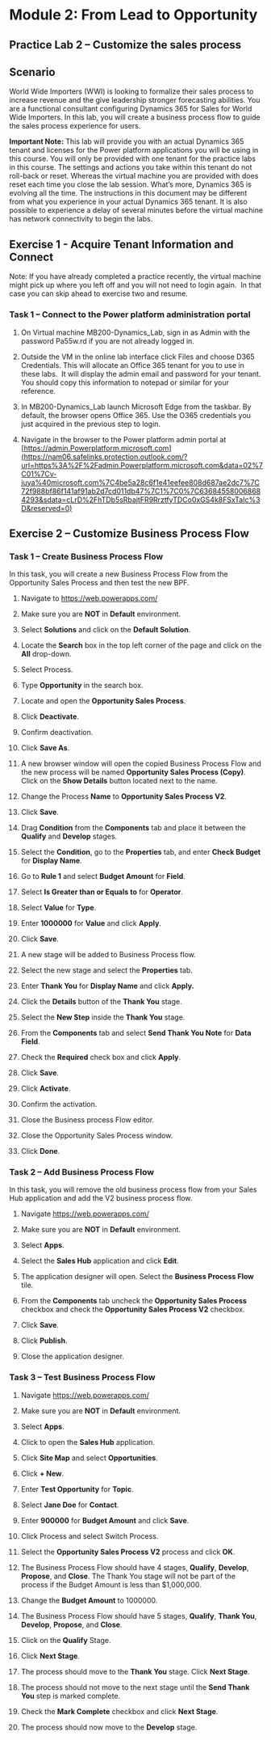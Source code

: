 Module 2: From Lead to Opportunity
==================================

## Practice Lab 2 – Customize the sales process

Scenario
--------

World Wide Importers (WWI) is looking to formalize their sales process to
increase revenue and the give leadership stronger forecasting abilities. You are
a functional consultant configuring Dynamics 365 for Sales for World Wide
Importers. In this lab, you will create a business process flow to guide the
sales process experience for users.

**Important Note:** This lab will provide you with an actual Dynamics 365 tenant
and licenses for the Power platform applications you will be using in this
course. You will only be provided with one tenant for the practice labs in this
course. The settings and actions you take within this tenant do not roll-back or
reset. Whereas the virtual machine you are provided with does reset each time
you close the lab session. What’s more, Dynamics 365 is evolving all the time. The
instructions in this document may be different from what you experience in your
actual Dynamics 365 tenant. It is also possible to experience a delay of several
minutes before the virtual machine has network connectivity to begin the labs.

Exercise 1 - Acquire Tenant Information and Connect
---------------------------------------------------

Note: If you have already completed a practice recently, the virtual machine
might pick up where you left off and you will not need to login again.  In that
case you can skip ahead to exercise two and resume.

### Task 1 – Connect to the Power platform administration portal

1.  On Virtual machine MB200-Dynamics_Lab, sign in as Admin with the password
    Pa55w.rd if you are not already logged in.

2.  Outside the VM in the online lab interface click Files and choose D365
    Credentials. This will allocate an Office 365 tenant for you to use in these
    labs.  It will display the admin email and password for your tenant.  You
    should copy this information to notepad or similar for your reference.

3.  In MB200-Dynamics_Lab launch Microsoft Edge from the taskbar. By default,
    the browser opens Office 365. Use the O365 credentials you just acquired in
    the previous step to login.

4.  Navigate in the browser to the Power platform admin portal at
    [https://admin.Powerplatform.microsoft.com](https://nam06.safelinks.protection.outlook.com/?url=https%3A%2F%2Fadmin.Powerplatform.microsoft.com&data=02%7C01%7Cv-juya%40microsoft.com%7C4be5a28c6f1e41eefee808d687ae2dc7%7C72f988bf86f141af91ab2d7cd011db47%7C1%7C0%7C636845580068684293&sdata=cLrD%2FhTDb5sRbajtFR9RrztfyTDCo0xGS4k8FSxTaIc%3D&reserved=0)

Exercise 2 – Customize Business Process Flow
--------------------------------------------

### Task 1 – Create Business Process Flow

In this task, you will create a new Business Process Flow from the Opportunity
Sales Process and then test the new BPF.

1.  Navigate to <https://web.powerapps.com/>

2.  Make sure you are **NOT** in **Default** environment.

3.  Select **Solutions** and click on the **Default Solution**.

4.  Locate the **Search** box in the top left corner of the page and click on
    the **All** drop-down.

5.  Select Process.

6.  Type **Opportunity** in the search box.

7.  Locate and open the **Opportunity Sales Process**.

8.  Click **Deactivate**.

9.  Confirm deactivation.

10. Click **Save As**.

11. A new browser window will open the copied Business Process Flow and the new
    process will be named **Opportunity Sales Process (Copy)**. Click on the
    **Show Details** button located next to the name.

12. Change the Process **Name** to **Opportunity Sales Process V2**.

13. Click **Save**.

14. Drag **Condition** from the **Components** tab and place it between the
    **Qualify** and **Develop** stages.

15. Select the **Condition**, go to the **Properties** tab, and enter **Check
    Budget** for **Display Name**.

16. Go to **Rule 1** and select **Budget Amount** for **Field**.

17. Select **Is Greater than or Equals to** for **Operator**.

18. Select **Value** for **Type**.

19. Enter **1000000** for **Value** and click **Apply**.

20. Click **Save**.

21. A new stage will be added to Business Process flow.

22. Select the new stage and select the **Properties** tab.

23. Enter **Thank You** for **Display Name** and click **Apply.**

24. Click the **Details** button of the **Thank You** stage.

25. Select the **New Step** inside the **Thank You** stage.

26. From the **Components** tab and select **Send Thank You Note** for **Data
    Field**.

27. Check the **Required** check box and click **Apply**.

28. Click **Save**.

29. Click **Activate**.

30. Confirm the activation.

31. Close the Business process Flow editor.

32. Close the Opportunity Sales Process window.

33. Click **Done**.

### Task 2 – Add Business Process Flow

In this task, you will remove the old business process flow from your Sales Hub
application and add the V2 business process flow.

1.  Navigate <https://web.powerapps.com/>

2.  Make sure you are **NOT** in **Default** environment.

3.  Select **Apps**.

4.  Select the **Sales Hub** application and click **Edit**.

5.  The application designer will open. Select the **Business Process Flow**
    tile.

6.  From the **Components** tab uncheck the **Opportunity Sales Process**
    checkbox and check the **Opportunity Sales Process V2** checkbox.

7.  Click **Save**.

8.  Click **Publish**.

9.  Close the application designer.

### Task 3 – Test Business Process Flow

1.  Navigate <https://web.powerapps.com/>

2.  Make sure you are **NOT** in **Default** environment.

3.  Select **Apps**.

4.  Click to open the **Sales Hub** application.

5.  Click **Site Map** and select **Opportunities**.

6.  Click **+ New**.

7.  Enter **Test Opportunity** for **Topic**.

8.  Select **Jane Doe** for **Contact**.

9.  Enter **900000** for **Budget Amount** and click **Save**.

10. Click Process and select Switch Process.

11. Select the **Opportunity Sales Process V2** process and click **OK**.

12. The Business Process Flow should have 4 stages, **Qualify**, **Develop**,
    **Propose**, and **Close**. The Thank You stage will not be part of the
    process if the Budget Amount is less than \$1,000,000.

13. Change the **Budget Amount** to 1000000.

14. The Business Process Flow should have 5 stages, **Qualify**, **Thank You**,
    **Develop**, **Propose**, and **Close**.

15. Click on the **Qualify** Stage.

16. Click **Next Stage**.

17. The process should move to the **Thank You** stage. Click **Next Stage**.

18. The process should not move to the next stage until the **Send Thank You**
    step is marked complete.

19. Check the **Mark Complete** checkbox and click **Next Stage**.

20. The process should now move to the **Develop** stage.
